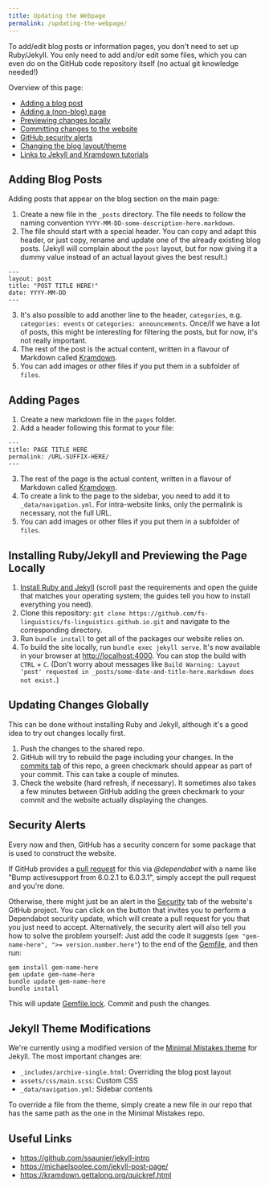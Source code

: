 ```yaml
---
title: Updating the Webpage
permalink: /updating-the-webpage/
---
```


To add/edit blog posts or information pages, you don't need to set up Ruby/Jekyll. You only need to add and/or edit some files, which you can even do on the GitHub code repository itself (no actual git knowledge needed!)

Overview of this page:
- [Adding a blog post](#adding-blog-posts)
- [Adding a (non-blog) page](#adding-pages)
- [Previewing changes locally](#installing-rubyjekyll-and-previewing-the-page-locally)
- [Committing changes to the website](#updating-changes-globally)
- [GitHub security alerts](#security-alerts)
- [Changing the blog layout/theme](#jekyll-theme-modifications)
- [Links to Jekyll and Kramdown tutorials](#useful-links)

## Adding Blog Posts

Adding posts that appear on the blog section on the main page:

1. Create a new file in the `_posts` directory. The file needs to follow the naming convention `YYYY-MM-DD-some-description-here.markdown`.
2. The file should start with a special header. You can copy and adapt this header, or just copy, rename and update one of the already existing blog posts. (Jekyll will complain about the `post` layout, but for now giving it a dummy value instead of an actual layout gives the best result.)
```
---
layout: post
title: "POST TITLE HERE!"
date: YYYY-MM-DD
---
```
3. It's also possible to add another line to the header, `categories`, e.g. `categories: events` or `categories: announcements`. Once/if we have a lot of posts, this might be interesting for filtering the posts, but for now, it's not really important.
4. The rest of the post is the actual content, written in a flavour of Markdown called [Kramdown](https://kramdown.gettalong.org/quickref.html).
5. You can add images or other files if you put them in a subfolder of `files`.

## Adding Pages

1. Create a new markdown file in the `pages` folder.
2. Add a header following this format to your file:
```
---
title: PAGE TITLE HERE
permalink: /URL-SUFFIX-HERE/
---
```
3. The rest of the page is the actual content, written in a flavour of Markdown called [Kramdown](https://kramdown.gettalong.org/quickref.html).
4. To create a link to the page to the sidebar, you need to add it to `_data/navigation.yml`. For intra-website links, only the permalink is necessary, not the full URL.
5. You can add images or other files if you put them in a subfolder of `files`.

## Installing Ruby/Jekyll and Previewing the Page Locally

1. [Install Ruby and Jekyll](https://jekyllrb.com/docs/) (scroll past the requirements and open the guide that matches your operating system; the guides tell you how to install everything you need).
2. Clone this repository: `git clone https://github.com/fs-linguistics/fs-linguistics.github.io.git` and navigate to the corresponding directory.
3. Run `bundle install` to get all of the packages our website relies on.
4. To build the site locally, run `bundle exec jekyll serve`. It's now available in your browser at <http://localhost:4000>. You can stop the build with `CTRL` + `C`. (Don't worry about messages like `Build Warning: Layout 'post' requested in _posts/some-date-and-title-here.markdown does not exist.`)

## Updating Changes Globally

This can be done without installing Ruby and Jekyll, although it's a good idea to try out changes locally first.

1. Push the changes to the shared repo.
2. GitHub will try to rebuild the page including your changes. In the [commits tab](https://github.com/fs-linguistics/fs-linguistics.github.io/commits/master) of this repo, a green checkmark should appear as part of your commit. This can take a couple of minutes.
3. Check the website (hard refresh, if necessary). It sometimes also takes a few minutes between GitHub adding the green checkmark to your commit and the website actually displaying the changes.

## Security Alerts

Every now and then, GitHub has a security concern for some package that is used to construct the website.

If GitHub provides a [pull request](https://github.com/fs-linguistics/fs-linguistics.github.io/pulls) for this via *@dependabot* with a name like "Bump activesupport from 6.0.2.1 to 6.0.3.1", simply accept the pull request and you're done.

Otherwise, there might just be an alert in the [Security](https://github.com/fs-linguistics/fs-linguistics.github.io/security) tab of the website's GitHub project.
You can click on the button that invites you to perform a Dependabot security update, which will create a pull request for you that you just need to accept.
Alternatively, the security alert will also tell you how to solve the problem yourself: Just add the code it suggests (`gem "gem-name-here", ">= version.number.here"`) to the end of the [Gemfile](https://github.com/fs-linguistics/fs-linguistics.github.io/blob/master/Gemfile), and then run:
```
gem install gem-name-here
gem update gem-name-here
bundle update gem-name-here
bundle install
```
This will update [Gemfile.lock](https://github.com/fs-linguistics/fs-linguistics.github.io/blob/master/Gemfile.lock).
Commit and push the changes.

## Jekyll Theme Modifications

We're currently using a modified version of the [Minimal Mistakes theme](https://github.com/mmistakes/minimal-mistakes) for Jekyll. The most important changes are:
- `_includes/archive-single.html`: Overriding the blog post layout
- `assets/css/main.scss`: Custom CSS
- `_data/navigation.yml`: Sidebar contents

To override a file from the theme, simply create a new file in our repo that has the same path as the one in the Minimal Mistakes repo.

## Useful Links

- <https://github.com/ssaunier/jekyll-intro>
- <https://michaelsoolee.com/jekyll-post-page/>
- <https://kramdown.gettalong.org/quickref.html>
